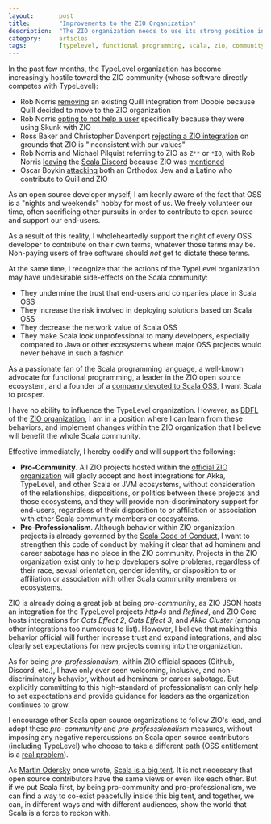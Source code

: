 ```yaml
---
layout:       post
title:        "Improvements to the ZIO Organization"
description:  "The ZIO organization needs to use its strong position in the Scala community to bind together all Scala developers for a common good"
category:     articles
tags:         [typelevel, functional programming, scala, zio, community, open source, leadership]
---
```


In the past few months, the TypeLevel organization has become increasingly hostile toward the ZIO community (whose software directly competes with TypeLevel):

 - Rob Norris [removing](https://github.com/tpolecat/doobie/pull/1587) an existing Quill integration from Doobie because Quill decided to move to the ZIO organization
 - Rob Norris [opting to not help a user](https://github.com/tpolecat/skunk/issues/438) specifically because they were using Skunk with ZIO
 - Ross Baker and Christopher Davenport [rejecting a ZIO integration](https://github.com/http4s/http4s/issues/4718) on grounds that ZIO is "inconsistent with our values"
 - Rob Norris and Michael Pilquist referring to ZIO as `Z**` or `*IO`, with Rob Norris [leaving](https://twitter.com/tpolecat/status/1424368733976416257) the [Scala Discord](https://discord.gg/scala) because ZIO was [mentioned](https://twitter.com/nafg613/status/1424542295244873730)
 - Oscar Boykin [attacking](https://twitter.com/flaviusbraz/status/1456615716619055106) both an Orthodox Jew and a Latino who contribute to Quill and ZIO

As an open source developer myself, I am keenly aware of the fact that OSS is a "nights and weekends" hobby for most of us. We freely volunteer our time, often sacrificing other pursuits in order to contribute to open source and support our end-users.

As a result of this reality, I wholeheartedly support the right of every OSS developer to contribute on their own terms, whatever those terms may be. Non-paying users of free software should _not_ get to dictate these terms.

At the same time, I recognize that the actions of the TypeLevel organization may have undesirable side-effects on the Scala community:

 - They undermine the trust that end-users and companies place in Scala OSS
 - They increase the risk involved in deploying solutions based on Scala OSS
 - They decrease the network value of Scala OSS
 - They make Scala look unprofessional to many developers, especially compared to Java or other ecosystems where major OSS projects would never behave in such a fashion

As a passionate fan of the Scala programming language, a well-known advocate for functional programming, a leader in the ZIO open source ecosystem, and a founder of a [company devoted to Scala OSS](https://ziverge.com), I want Scala to prosper.

I have no ability to influence the TypeLevel organization. However, as [BDFL](https://en.wikipedia.org/wiki/Benevolent_dictator_for_life) of the [ZIO organization](https://github.com/zio), I am in a position where I can learn from these behaviors, and implement changes within the ZIO organization that I believe will benefit the whole Scala community.

Effective immediately, I hereby codify and will support the following:

 - **Pro-Community**. All ZIO projects hosted within the [official ZIO organization](https://github.com/zio) will gladly accept and host integrations for Akka, TypeLevel, and other Scala or JVM ecosystems, without consideration of the relationships, dispositions, or politics between these projects and those ecosystems, and they will provide non-discriminatory support for end-users, regardless of their disposition to or affiliation or association with other Scala community members or ecosystems.
 - **Pro-Professionalism**. Although behavior within ZIO organization projects is already governed by the [Scala Code of Conduct](https://scala-lang.org/conduct/), I want to strengthen this code of conduct by making it clear that ad hominem and career sabotage has no place in the ZIO community. Projects in the ZIO organization exist only to help developers solve problems, regardless of their race, sexual orientation, gender identity, or disposition to or affiliation or association with other Scala community members or ecosystems.

ZIO is already doing a great job at being _pro-community_, as ZIO JSON hosts an integration for the TypeLevel projects _http4s_ and _Refined_, and ZIO Core hosts integrations for _Cats Effect 2_, _Cats Effect 3_, and _Akka Cluster_ (among other integrations too numerous to list). However, I believe that making this behavior official will further increase trust and expand integrations, and also clearly set expectations for new projects coming into the organization.

As for being _pro-professionalism_, within ZIO official spaces (Github, Discord, etc.), I have only ever seen welcoming, inclusive, and non-discriminatory behavior, without ad hominem or career sabotage. But explicitly committing to this high-standard of professionalism can only help to set expectations and provide guidance for leaders as the organization continues to grow.

I encourage other Scala open source organizations to follow ZIO's lead, and adopt these _pro-community_ and _pro-professsionalism_ measures, without imposing any negative repercussions on Scala open source contributors (including TypeLevel) who choose to take a different path (OSS entitlement is a [real problem](https://medium.com/@fommil/the-open-source-entitlement-complex-bcb718e2326d)).

As [Martin Odersky](https://en.wikipedia.org/wiki/Martin_Odersky) once wrote, [Scala is a big tent](https://www.scala-lang.org/blog/2019/05/02/community.html). It is not necessary that open source contributors have the same views or even like each other. But if we put Scala first, by being pro-community and pro-professionalism, we can find a way to co-exist peacefully inside this big tent, and together, we can, in different ways and with different audiences, show the world that Scala is a force to reckon with.